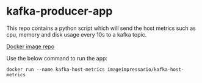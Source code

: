 # kafka-producer-app

This repo contains a python script which will send the host metrics such as cpu, memory and disk usage every 10s to a kafka topic. 

[Docker image repo](https://hub.docker.com/repository/docker/imageimpressario/kafka-host-metrics)

Use the below command to run the app:

```
docker run --name kafka-host-metrics imageimpressario/kafka-host-metrics
```

